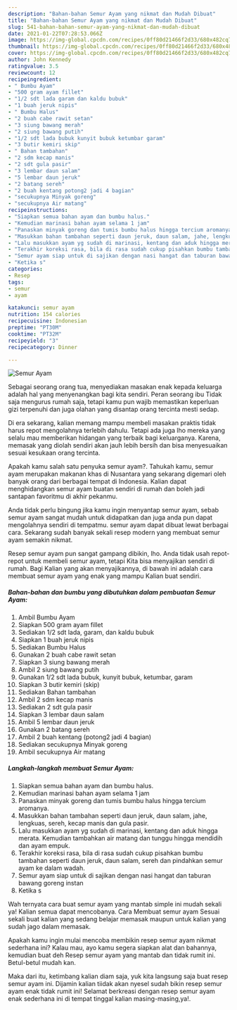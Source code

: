```yaml
---
description: "Bahan-bahan Semur Ayam yang nikmat dan Mudah Dibuat"
title: "Bahan-bahan Semur Ayam yang nikmat dan Mudah Dibuat"
slug: 541-bahan-bahan-semur-ayam-yang-nikmat-dan-mudah-dibuat
date: 2021-01-22T07:28:53.066Z
image: https://img-global.cpcdn.com/recipes/0ff80d21466f2d33/680x482cq70/semur-ayam-foto-resep-utama.jpg
thumbnail: https://img-global.cpcdn.com/recipes/0ff80d21466f2d33/680x482cq70/semur-ayam-foto-resep-utama.jpg
cover: https://img-global.cpcdn.com/recipes/0ff80d21466f2d33/680x482cq70/semur-ayam-foto-resep-utama.jpg
author: John Kennedy
ratingvalue: 3.5
reviewcount: 12
recipeingredient:
- " Bumbu Ayam"
- "500 gram ayam fillet"
- "1/2 sdt lada garam dan kaldu bubuk"
- "1 buah jeruk nipis"
- " Bumbu Halus"
- "2 buah cabe rawit setan"
- "3 siung bawang merah"
- "2 siung bawang putih"
- "1/2 sdt lada bubuk kunyit bubuk ketumbar garam"
- "3 butir kemiri skip"
- " Bahan tambahan"
- "2 sdm kecap manis"
- "2 sdt gula pasir"
- "3 lembar daun salam"
- "5 lembar daun jeruk"
- "2 batang sereh"
- "2 buah kentang potong2 jadi 4 bagian"
- "secukupnya Minyak goreng"
- "secukupnya Air matang"
recipeinstructions:
- "Siapkan semua bahan ayam dan bumbu halus."
- "Kemudian marinasi bahan ayam selama 1 jam"
- "Panaskan minyak goreng dan tumis bumbu halus hingga tercium aromanya."
- "Masukkan bahan tambahan seperti daun jeruk, daun salam, jahe, lengkuas, sereh, kecap manis dan gula pasir."
- "Lalu masukkan ayam yg sudah di marinasi, kentang dan aduk hingga merata. Kemudian tambahkan air matang dan tunggu hingga mendidih dan ayam empuk."
- "Terakhir koreksi rasa, bila di rasa sudah cukup pisahkan bumbu tambahan seperti daun jeruk, daun salam, sereh dan pindahkan semur ayam ke dalam wadah."
- "Semur ayam siap untuk di sajikan dengan nasi hangat dan taburan bawang goreng instan"
- "Ketika s"
categories:
- Resep
tags:
- semur
- ayam

katakunci: semur ayam 
nutrition: 154 calories
recipecuisine: Indonesian
preptime: "PT30M"
cooktime: "PT32M"
recipeyield: "3"
recipecategory: Dinner

---
```



![Semur Ayam](https://img-global.cpcdn.com/recipes/0ff80d21466f2d33/680x482cq70/semur-ayam-foto-resep-utama.jpg)

Sebagai seorang orang tua, menyediakan masakan enak kepada keluarga adalah hal yang menyenangkan bagi kita sendiri. Peran seorang ibu Tidak saja mengurus rumah saja, tetapi kamu pun wajib memastikan keperluan gizi terpenuhi dan juga olahan yang disantap orang tercinta mesti sedap.

Di era  sekarang, kalian memang mampu membeli masakan praktis tidak harus repot mengolahnya terlebih dahulu. Tetapi ada juga lho mereka yang selalu mau memberikan hidangan yang terbaik bagi keluarganya. Karena, memasak yang diolah sendiri akan jauh lebih bersih dan bisa menyesuaikan sesuai kesukaan orang tercinta. 



Apakah kamu salah satu penyuka semur ayam?. Tahukah kamu, semur ayam merupakan makanan khas di Nusantara yang sekarang digemari oleh banyak orang dari berbagai tempat di Indonesia. Kalian dapat menghidangkan semur ayam buatan sendiri di rumah dan boleh jadi santapan favoritmu di akhir pekanmu.

Anda tidak perlu bingung jika kamu ingin menyantap semur ayam, sebab semur ayam sangat mudah untuk didapatkan dan juga anda pun dapat mengolahnya sendiri di tempatmu. semur ayam dapat dibuat lewat berbagai cara. Sekarang sudah banyak sekali resep modern yang membuat semur ayam semakin nikmat.

Resep semur ayam pun sangat gampang dibikin, lho. Anda tidak usah repot-repot untuk membeli semur ayam, tetapi Kita bisa menyajikan sendiri di rumah. Bagi Kalian yang akan menyajikannya, di bawah ini adalah cara membuat semur ayam yang enak yang mampu Kalian buat sendiri.

<!--inarticleads1-->

##### Bahan-bahan dan bumbu yang dibutuhkan dalam pembuatan Semur Ayam:

1. Ambil  Bumbu Ayam
1. Siapkan 500 gram ayam fillet
1. Sediakan 1/2 sdt lada, garam, dan kaldu bubuk
1. Siapkan 1 buah jeruk nipis
1. Sediakan  Bumbu Halus
1. Gunakan 2 buah cabe rawit setan
1. Siapkan 3 siung bawang merah
1. Ambil 2 siung bawang putih
1. Gunakan 1/2 sdt lada bubuk, kunyit bubuk, ketumbar, garam
1. Siapkan 3 butir kemiri (skip)
1. Sediakan  Bahan tambahan
1. Ambil 2 sdm kecap manis
1. Sediakan 2 sdt gula pasir
1. Siapkan 3 lembar daun salam
1. Ambil 5 lembar daun jeruk
1. Gunakan 2 batang sereh
1. Ambil 2 buah kentang (potong2 jadi 4 bagian)
1. Sediakan secukupnya Minyak goreng
1. Ambil secukupnya Air matang




<!--inarticleads2-->

##### Langkah-langkah membuat Semur Ayam:

1. Siapkan semua bahan ayam dan bumbu halus.
1. Kemudian marinasi bahan ayam selama 1 jam
1. Panaskan minyak goreng dan tumis bumbu halus hingga tercium aromanya.
1. Masukkan bahan tambahan seperti daun jeruk, daun salam, jahe, lengkuas, sereh, kecap manis dan gula pasir.
1. Lalu masukkan ayam yg sudah di marinasi, kentang dan aduk hingga merata. Kemudian tambahkan air matang dan tunggu hingga mendidih dan ayam empuk.
1. Terakhir koreksi rasa, bila di rasa sudah cukup pisahkan bumbu tambahan seperti daun jeruk, daun salam, sereh dan pindahkan semur ayam ke dalam wadah.
1. Semur ayam siap untuk di sajikan dengan nasi hangat dan taburan bawang goreng instan
1. Ketika s




Wah ternyata cara buat semur ayam yang mantab simple ini mudah sekali ya! Kalian semua dapat mencobanya. Cara Membuat semur ayam Sesuai sekali buat kalian yang sedang belajar memasak maupun untuk kalian yang sudah jago dalam memasak.

Apakah kamu ingin mulai mencoba membikin resep semur ayam nikmat sederhana ini? Kalau mau, ayo kamu segera siapkan alat dan bahannya, kemudian buat deh Resep semur ayam yang mantab dan tidak rumit ini. Betul-betul mudah kan. 

Maka dari itu, ketimbang kalian diam saja, yuk kita langsung saja buat resep semur ayam ini. Dijamin kalian tiidak akan nyesel sudah bikin resep semur ayam enak tidak rumit ini! Selamat berkreasi dengan resep semur ayam enak sederhana ini di tempat tinggal kalian masing-masing,ya!.

